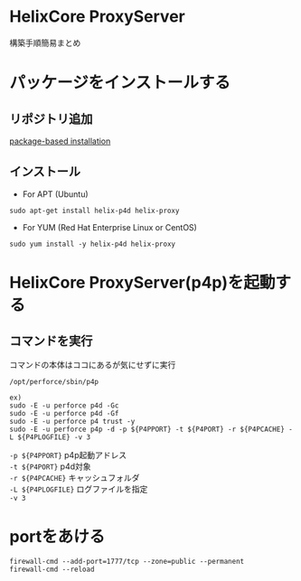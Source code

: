 # HelixCore ProxyServer

構築手順簡易まとめ

# パッケージをインストールする

## リポジトリ追加  

[package-based installation](03_HelixCore_Document01)

## インストール

* For APT (Ubuntu)
```
sudo apt-get install helix-p4d helix-proxy
```
* For YUM (Red Hat Enterprise Linux or CentOS)
```
sudo yum install -y helix-p4d helix-proxy
```

# HelixCore ProxyServer(p4p)を起動する

## コマンドを実行

コマンドの本体はココにあるが気にせずに実行

`/opt/perforce/sbin/p4p`

```
ex)
sudo -E -u perforce p4d -Gc
sudo -E -u perforce p4d -Gf
sudo -E -u perforce p4 trust -y
sudo -E -u perforce p4p -d -p ${P4PPORT} -t ${P4PORT} -r ${P4PCACHE} -L ${P4PLOGFILE} -v 3
```

`-p ${P4PPORT}` p4p起動アドレス  
`-t ${P4PORT}` p4d対象  
`-r ${P4PCACHE}` キャッシュフォルダ  
`-L ${P4PLOGFILE}` ログファイルを指定  
`-v 3`  

# portをあける

```
firewall-cmd --add-port=1777/tcp --zone=public --permanent
firewall-cmd --reload
```
